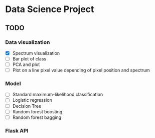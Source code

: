 # Data Science Project

## TODO

### Data visualization

* [X] Spectrum visualization  
* [ ] Bar plot of class  
* [ ] PCA and plot  
* [ ] Plot on a line pixel value depending of pixel position and spectrum

### Model

* [ ] Standard maximum-likelihood classification
* [ ] Logistic regression
* [ ] Decision Tree
* [ ] Random forest boosting
* [ ] Random forest bagging

### Flask API

